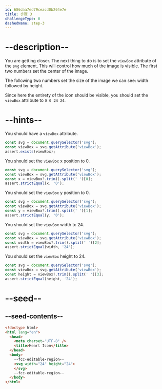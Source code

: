 ```yaml
---
id: 686daa7ed79ceacd0b264e7e
title: 步骤 3
challengeType: 0
dashedName: step-3
---
```


# --description--

You are getting closer. The next thing to do is to set the `viewBox` attribute of the `svg` element. This will control how much of the image is visible. The first two numbers set the center of the image.

The following two numbers set the size of the image we can see: width followed by height.

Since here the entirety of the icon should be visible, you should set the `viewBox` attribute to `0 0 24 24`.

# --hints--

You should have a `viewBox` attribute.

```js
const svg = document.querySelector('svg');
const viewBox = svg.getAttribute('viewBox');
assert.exists(viewBox);
```

You should set the `viewBox` x position to 0.

```js
const svg = document.querySelector('svg');
const viewBox = svg.getAttribute('viewBox');
const x = viewBox?.trim().split(' ')[0];
assert.strictEqual(x, '0');
```

You should set the `viewBox` y position to 0.

```js
const svg = document.querySelector('svg');
const viewBox = svg.getAttribute('viewBox');
const y = viewBox?.trim().split(' ')[1];
assert.strictEqual(y, '0');
```

You should set the `viewBox` width to 24.

```js
const svg = document.querySelector('svg');
const viewBox = svg.getAttribute('viewBox');
const width = viewBox?.trim().split(' ')[2];
assert.strictEqual(width, '24');
```

You should set the `viewBox` height to 24.

```js
const svg = document.querySelector('svg');
const viewBox = svg.getAttribute('viewBox');
const height = viewBox?.trim().split(' ')[3];
assert.strictEqual(height, '24');
```

# --seed--

## --seed-contents--

```html
<!doctype html>
<html lang="en">
  <head>
    <meta charset="UTF-8" />
    <title>Heart Icon</title>
  </head>
  <body>
    --fcc-editable-region--
    <svg width="24" height="24">
    </svg>
    --fcc-editable-region--
  </body>
</html>
```
